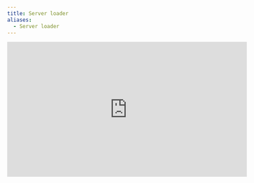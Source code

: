 ```yaml
---
title: Server loader
aliases:
  - Server loader
---
```


<iframe width="560" height="315" src="https://www.youtube.com/embed/meup98Okxwk?si=XECLbRTtD7--kkKL" title="YouTube video player" frameborder="0" allow="accelerometer; autoplay; clipboard-write; encrypted-media; gyroscope; picture-in-picture; web-share" referrerpolicy="strict-origin-when-cross-origin" allowfullscreen class="video"></iframe>